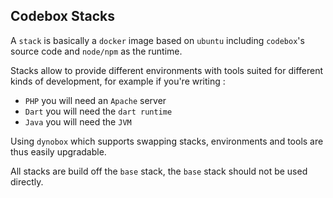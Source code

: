 ## Codebox Stacks

A `stack` is basically a `docker` image based on `ubuntu` including `codebox`'s source code and `node/npm` as the runtime.

Stacks allow to provide different environments with tools suited for different kinds of development, for example if you're writing :
  - `PHP` you will need an `Apache` server
  - `Dart` you will need the `dart runtime`
  - `Java` you will need the `JVM`

Using `dynobox` which supports swapping stacks, environments and tools are thus easily upgradable.

All stacks are build off the `base` stack, the `base` stack should not be used directly.
